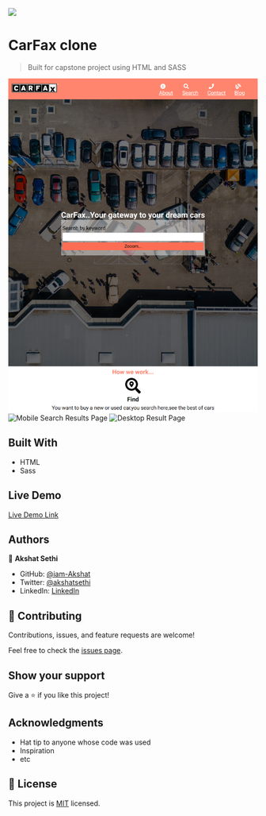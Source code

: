 ![](https://img.shields.io/badge/Microverse-blueviolet)

# CarFax clone

> Built for capstone project using HTML and SASS

![iPad main Page](./app_ss/localhost_5500_src_index.html-iPad.png)
![Mobile Search Results Page](./app_ss/mobile-search-results.png)
![Desktop Result Page](./app_ss/localhost_5500_src_details_chevrolet-silverado.html-iPadPro)


## Built With

- HTML
- Sass
## Live Demo

[Live Demo Link](https://iam-akshat.github.io/capstone-CarHub/src/)

## Authors

👤 **Akshat Sethi**

- GitHub: [@iam-Akshat](https://github.com/iam-Akshat)
- Twitter: [@akshatsethi](https://twitter.com/akshatsethi)
- LinkedIn: [LinkedIn](https://www.linkedin.com/in/akshat-sethi-786737ba/)


## 🤝 Contributing

Contributions, issues, and feature requests are welcome!

Feel free to check the [issues page](issues/).

## Show your support

Give a ⭐️ if you like this project!

## Acknowledgments

- Hat tip to anyone whose code was used
- Inspiration
- etc

## 📝 License

This project is [MIT](lic.url) licensed.
